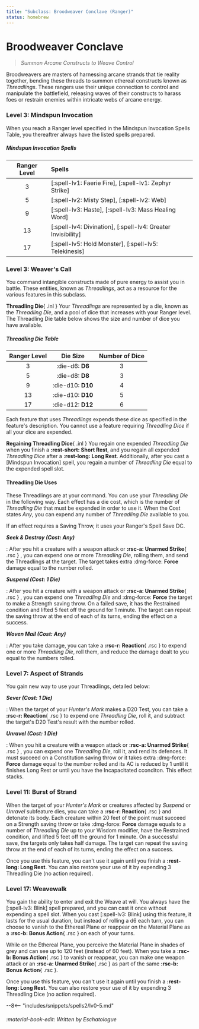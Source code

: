 ```yaml
---
title: "Subclass: Broodweaver Conclave (Ranger)"
status: homebrew
---
```


<p style="display:none">
Summon Arcane Constructs to Weave Control
</p>

# Broodweaver Conclave

> *Summon Arcane Constructs to Weave Control*

Broodweavers are masters of harnessing arcane strands that tie reality together, bending these threads to summon ethereal constructs known as *Threadlings*. These rangers use their unique connection to control and manipulate the battlefield, releasing waves of their constructs to harass foes or restrain enemies within intricate webs of arcane energy.

### Level 3: Mindspun Invocation

When you reach a Ranger level specified in the Mindspun Invocation Spells Table, you thereaftrer always have the listed spells prepared.

##### Mindspun Invocation Spells

| Ranger Level | Spells |
|:---:|:---|
| 3 | [:spell-lv1: Faerie Fire], [:spell-lv1: Zephyr Strike] |
| 5 | [:spell-lv2: Misty Step], [:spell-lv2: Web] |
| 9 | [:spell-lv3: Haste], [:spell-lv3: Mass Healing Word] |
| 13 | [:spell-lv4: Divination], [:spell-lv4: Greater Invisibility] |
| 17 | [:spell-lv5: Hold Monster], [:spell-lv5: Telekinesis] |

### Level 3: Weaver's Call

You command intangible constructs made of pure energy to assist you in battle. These entities, known as *Threadlings*, act as a resource for the various features in this subclass. 

**Threadling Die**{ .inl } Your *Threadlings* are represented by a die, known as the *Threadling Die*, and a pool of dice that increases with your Ranger level. The Threadling Die table below shows the size and number of dice you have available.

##### Threadling Die Table

| Ranger Level | Die Size | Number of Dice |
|:-:|:-:|:-:|
| 3 | :die-d6: **D6** | 3 |
| 5 | :die-d8: **D8** | 3 |
| 9 | :die-d10: **D10** | 4 |
| 13 | :die-d10: **D10** | 5 |
| 17 | :die-d12: **D12** | 6 |

Each feature that uses *Threadlings* expends these dice as specified in the feature's description. You cannot use a feature requiring *Threadling Dice* if all your dice are expended.

**Regaining Threadling Dice**{ .inl } You regain one expended *Threadling Die* when you finish a **:rest-short: Short Rest**, and you regain all expended *Threadling Dice* after a **:rest-long: Long Rest**. Additionally, after you cast a [Mindspun Invocation] spell, you regain a number of *Threadling Die* equal to the expended spell slot.

#### Threadling Die Uses

These Threadlings are at your command. You can use your *Threadling Die* in the following way. Each effect has a die cost, which is the number of *Threadling Die* that must be expended in order to use it. When the Cost states *Any*, you can expend any number of *Threadling Die* available to you.

If an effect requires a Saving Throw, it uses your Ranger's Spell Save DC.

***Seek & Destroy (Cost: Any)***

:   After you hit a creature with a weapon attack or **:rsc-a: Unarmed Strike**{ .rsc } , you can expend one or more *Threadling Die*, rolling them, and send the Threadlings at the target. The target takes extra :dmg-force: **Force** damage equal to the number rolled.

***Suspend (Cost: 1 Die)***

:   After you hit a creature with a weapon attack or **:rsc-a: Unarmed Strike**{ .rsc } , you can expend one *Threadling Die* and :dmg-force: **Force** the target to make a Strength saving throw. On a failed save, it has the Restrained condition and lifted 5 feet off the ground for 1 minute. The target can repeat the saving throw at the end of each of its turns, ending the effect on a success.

***Woven Mail (Cost: Any)***

:   After you take damage, you can take a **:rsc-r: Reaction**{ .rsc } to expend one or more *Threadling Die*, roll them, and reduce the damage dealt to you equal to the numbers rolled.

### Level 7: Aspect of Strands

You gain new way to use your Threadlings, detailed below:

***Sever (Cost: 1 Die)***

:   When the target of your *Hunter's Mark* makes a D20 Test, you can take a **:rsc-r: Reaction**{ .rsc } to expend one *Threadling Die*, roll it, and subtract the target's D20 Test's result with the number rolled.

***Unravel (Cost: 1 Die)***

:   When you hit a creature with a weapon attack or **:rsc-a: Unarmed Strike**{ .rsc } , you can expend one *Threadling Die*, roll it, and rend its defences. It must succeed on a Constitution saving throw or it takes extra :dmg-force: **Force** damage equal to the number rolled and its AC is reduced by 1 until it finishes Long Rest or until you have the Incapacitated cconditon. This effect stacks. 

### Level 11: Burst of Strand

When the target of your *Hunter's Mark* or creatures affected by *Suspend* or *Unravel* subfeature dies, you can take a **:rsc-r: Reaction**{ .rsc } and detonate its body. Each creature within 20 feet of the point must succeed on a Strength saving throw or take :dmg-force: **Force** damage equals to a number of *Threadling Die* up to your Wisdom modifier, have the Restrained condition, and lifted 5 feet off the ground for 1 minute. On a successful save, the targets only takes half damage. The target can repeat the saving throw at the end of each of its turns, ending the effect on a success.

Once you use this feature, you can't use it again until you finish a **:rest-long: Long Rest**. You can also restore your use of it by expending 3 Threadling Die (no action required).

### Level 17: Weavewalk

You gain the ability to enter and exit the Weave at will. You always have the [:spell-lv3: Blink] spell prepared, and you can cast it once without expending a spell slot. When you cast [:spell-lv3: Blink] using this feature, it lasts for the usual duration, but instead of rolling a d6 each turn, you can choose to vanish to the Ethereal Plane or reappear on the Material Plane as a **:rsc-b: Bonus Action**{ .rsc } on each of your turns.

While on the Ethereal Plane, you perceive the Material Plane in shades of grey and can see up to 120 feet (instead of 60 feet). When you take a **:rsc-b: Bonus Action**{ .rsc } to vanish or reappear, you can make one weapon attack or an **:rsc-a: Unarmed Strike**{ .rsc } as part of the same  **:rsc-b: Bonus Action**{ .rsc }.

Once you use this feature, you can't use it again until you finish a **:rest-long: Long Rest**. You can also restore your use of it by expending 3 Threadling Dice (no action required).

--8<-- "includes/snippets/spells2/lv0-5.md"

###### :material-book-edit: Written by *Eschatologue*